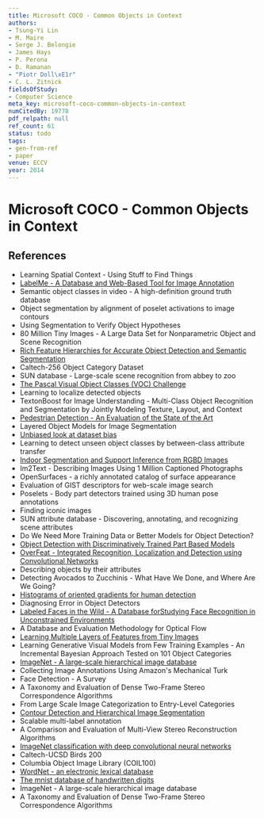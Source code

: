 ```yaml
---
title: Microsoft COCO - Common Objects in Context
authors:
- Tsung-Yi Lin
- M. Maire
- Serge J. Belongie
- James Hays
- P. Perona
- D. Ramanan
- "Piotr Doll\xE1r"
- C. L. Zitnick
fieldsOfStudy:
- Computer Science
meta_key: microsoft-coco-common-objects-in-context
numCitedBy: 19778
pdf_relpath: null
ref_count: 61
status: todo
tags:
- gen-from-ref
- paper
venue: ECCV
year: 2014
---
```


# Microsoft COCO - Common Objects in Context

## References

- Learning Spatial Context - Using Stuff to Find Things
- [LabelMe - A Database and Web-Based Tool for Image Annotation](./labelme-a-database-and-web-based-tool-for-image-annotation.md)
- Semantic object classes in video - A high-definition ground truth database
- Object segmentation by alignment of poselet activations to image contours
- Using Segmentation to Verify Object Hypotheses
- 80 Million Tiny Images - A Large Data Set for Nonparametric Object and Scene Recognition
- [Rich Feature Hierarchies for Accurate Object Detection and Semantic Segmentation](./rich-feature-hierarchies-for-accurate-object-detection-and-semantic-segmentation.md)
- Caltech-256 Object Category Dataset
- SUN database - Large-scale scene recognition from abbey to zoo
- [The Pascal Visual Object Classes (VOC) Challenge](./the-pascal-visual-object-classes-voc-challenge.md)
- Learning to localize detected objects
- TextonBoost for Image Understanding - Multi-Class Object Recognition and Segmentation by Jointly Modeling Texture, Layout, and Context
- [Pedestrian Detection - An Evaluation of the State of the Art](./pedestrian-detection-an-evaluation-of-the-state-of-the-art.md)
- Layered Object Models for Image Segmentation
- [Unbiased look at dataset bias](./unbiased-look-at-dataset-bias.md)
- Learning to detect unseen object classes by between-class attribute transfer
- [Indoor Segmentation and Support Inference from RGBD Images](./indoor-segmentation-and-support-inference-from-rgbd-images.md)
- Im2Text - Describing Images Using 1 Million Captioned Photographs
- OpenSurfaces - a richly annotated catalog of surface appearance
- Evaluation of GIST descriptors for web-scale image search
- Poselets - Body part detectors trained using 3D human pose annotations
- Finding iconic images
- SUN attribute database - Discovering, annotating, and recognizing scene attributes
- Do We Need More Training Data or Better Models for Object Detection?
- [Object Detection with Discriminatively Trained Part Based Models](./object-detection-with-discriminatively-trained-part-based-models.md)
- [OverFeat - Integrated Recognition, Localization and Detection using Convolutional Networks](./overfeat-integrated-recognition-localization-and-detection-using-convolutional-networks.md)
- Describing objects by their attributes
- Detecting Avocados to Zucchinis - What Have We Done, and Where Are We Going?
- [Histograms of oriented gradients for human detection](./histograms-of-oriented-gradients-for-human-detection.md)
- Diagnosing Error in Object Detectors
- [Labeled Faces in the Wild - A Database forStudying Face Recognition in Unconstrained Environments](./labeled-faces-in-the-wild-a-database-forstudying-face-recognition-in-unconstrained-environments.md)
- A Database and Evaluation Methodology for Optical Flow
- [Learning Multiple Layers of Features from Tiny Images](./learning-multiple-layers-of-features-from-tiny-images.md)
- Learning Generative Visual Models from Few Training Examples - An Incremental Bayesian Approach Tested on 101 Object Categories
- [ImageNet - A large-scale hierarchical image database](./imagenet-a-large-scale-hierarchical-image-database.md)
- Collecting Image Annotations Using Amazon's Mechanical Turk
- Face Detection - A Survey
- A Taxonomy and Evaluation of Dense Two-Frame Stereo Correspondence Algorithms
- From Large Scale Image Categorization to Entry-Level Categories
- [Contour Detection and Hierarchical Image Segmentation](./contour-detection-and-hierarchical-image-segmentation.md)
- Scalable multi-label annotation
- A Comparison and Evaluation of Multi-View Stereo Reconstruction Algorithms
- [ImageNet classification with deep convolutional neural networks](./imagenet-classification-with-deep-convolutional-neural-networks.md)
- Caltech-UCSD Birds 200
- Columbia Object Image Library (COIL100)
- [WordNet - an electronic lexical database](./wordnet-an-electronic-lexical-database.md)
- [The mnist database of handwritten digits](./the-mnist-database-of-handwritten-digits.md)
- ImageNet - A large-scale hierarchical image database
- A Taxonomy and Evaluation of Dense Two-Frame Stereo Correspondence Algorithms
